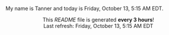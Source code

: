 My name is Tanner and today is Friday, October 13, 5:15 AM EDT.

<p align="center">This <i>README</i> file is generated <b>every 3 hours</b>!</br>Last refresh: Friday, October 13, 5:15 AM EDT<br /></p>
